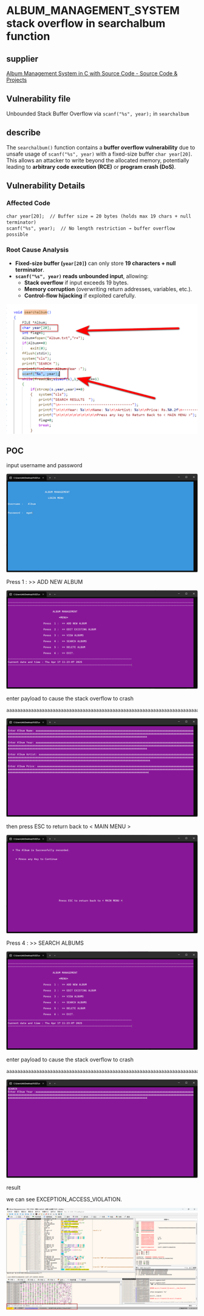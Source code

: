 # ALBUM_MANAGEMENT_SYSTEM stack overflow in searchalbum function 



## supplier

[Album Management System in C with Source Code - Source Code & Projects](https://code-projects.org/album-management-system-c-source-code/)



## Vulnerability file

Unbounded Stack Buffer Overflow via `scanf("%s", year);` in `searchalbum`



## describe

The `searchalbum()` function contains a **buffer overflow vulnerability** due to unsafe usage of `scanf("%s", year)` with a fixed-size buffer `char year[20]`. This allows an attacker to write beyond the allocated memory, potentially leading to **arbitrary code execution (RCE)** or **program crash (DoS)**.



## **Vulnerability Details**

### **Affected Code**

```
char year[20];  // Buffer size = 20 bytes (holds max 19 chars + null terminator)
scanf("%s", year);  // No length restriction → buffer overflow possible
```

### **Root Cause Analysis**

- **Fixed-size buffer (`year[20]`)** can only store **19 characters + null terminator**.
- **`scanf("%s", year)` reads unbounded input**, allowing:
  - **Stack overflow** if input exceeds 19 bytes.
  - **Memory corruption** (overwriting return addresses, variables, etc.).
  - **Control-flow hijacking** if exploited carefully.



![image-20250417112201952](https://raw.githubusercontent.com/zzzxc643/images/main/image/image-20250417112201952.png)



## POC

input username and password

![image-20250417112252900](https://raw.githubusercontent.com/zzzxc643/images/main/image/image-20250417112252900.png)



 Press  1 :  >> ADD NEW ALBUM

![image-20250417112314858](https://raw.githubusercontent.com/zzzxc643/images/main/image/image-20250417112314858.png)



enter payload to cause the stack overflow to crash

```
aaaaaaaaaaaaaaaaaaaaaaaaaaaaaaaaaaaaaaaaaaaaaaaaaaaaaaaaaaaaaaaaaaaaaaaaaaaaaaaaaaaaaaaaaaaaaaaaaaaaaaaaaaaaaaaaaaaaaaaaaaaaaaaaaaaaaaaaaaaaaaaaaaaaaaaaaaaaaaaaaaaaaaaaaaaaaaaaaaaaaaaaaaaaaaaaaaaaaaaaaaaaaaaaaaaaaaaaaaaaaaaaaaaaaaaaaaaaaaaaaaaaaaaaaaaaaaaaaaaaaaaaaaaaaaaaaaaaaaaaaaaaaaaaaaaaaaaaaaaaaaaaaaaaaaaa
```

![image-20250417112433447](https://raw.githubusercontent.com/zzzxc643/images/main/image/image-20250417112433447.png)



 then press ESC to return back to < MAIN MENU >

![image-20250417112445124](https://raw.githubusercontent.com/zzzxc643/images/main/image/image-20250417112445124.png)



Press  4 :  >> SEARCH ALBUMS

![image-20250417112508652](https://raw.githubusercontent.com/zzzxc643/images/main/image/image-20250417112508652.png)



enter payload to cause the stack overflow to crash

```
aaaaaaaaaaaaaaaaaaaaaaaaaaaaaaaaaaaaaaaaaaaaaaaaaaaaaaaaaaaaaaaaaaaaaaaaaaaaaaaaaaaaaaaaaaaaaaaaaaaaaaaaaaaaaaaaaaaaaaaaaaaaaaaaaaaaaaaaaaaaaaaaaaaaaaaaaaaaaaaaaaaaaaaaaaaaaaaaaaaaaaaaaaaaaaaaaaaaaaaaaaaaaaaaaaaaaaaaaaaaaaaaaaaaaaaaaaaaaaaaaaaaaaaaaaaaaaaaaaaaaaaaaaaaaaaaaaaaaaaaaaaaaaaaaaaaaaaaaaaaaaaaaaaaaaaa
```



![image-20250417112600630](https://raw.githubusercontent.com/zzzxc643/images/main/image/image-20250417112600630.png)



result

we can see EXCEPTION_ACCESS_VIOLATION.

![image-20250417112632441](https://raw.githubusercontent.com/zzzxc643/images/main/image/image-20250417112632441.png)